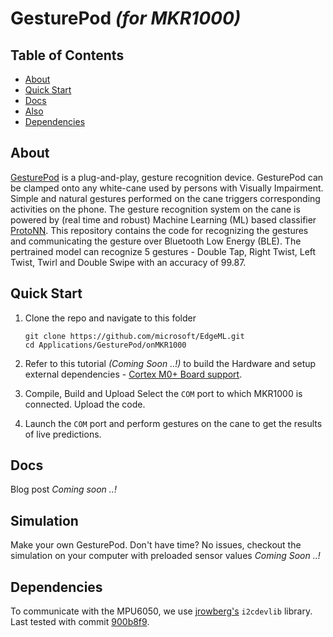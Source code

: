 GesturePod *(for MKR1000)*
=========================

## Table of Contents

- [About](#about)
- [Quick Start](#quick-start)
- [Docs](#docs)
- [Also](#also)
- [Dependencies](#dependencies)

## About

[GesturePod](https://1drv.ms/u/s!AjDloPaG_l0Et7Ikid1voOVFuI116Q) is a plug-and-play, gesture recognition device. GesturePod can be clamped onto any white-cane used by persons with Visually Impairment. Simple and natural gestures performed on the cane triggers corresponding activities on the phone. The gesture recognition system on the cane is powered by (real time and robust) Machine Learning (ML) based classifier [ProtoNN](https://github.com/Microsoft/EdgeML/blob/master/docs/publications/ProtoNN.pdf). This repository contains the code for recognizing the gestures and communicating the gesture over Bluetooth Low Energy (BLE). The pertrained model can recognize 5 gestures - Double Tap, Right Twist, Left Twist, Twirl and Double Swipe with an accuracy of 99.87.


## Quick Start

1. Clone the repo and navigate to this folder
	```
	git clone https://github.com/microsoft/EdgeML.git
	cd Applications/GesturePod/onMKR1000
	```
2. Refer to this tutorial _(Coming Soon ..!)_ to build the Hardware and setup external dependencies - [Cortex M0+ Board support](https://www.hackster.io/charifmahmoudi/arduino-mkr1000-getting-started-08bb4a).
		
3. Compile, Build and Upload
	Select the ```COM``` port to which MKR1000 is connected.
	Upload the code.

4. Launch the ```COM``` port and perform gestures on the cane to get the results of live predictions.

## Docs
Blog post _Coming soon ..!_

## Simulation
Make your own GesturePod. Don't have time? No issues, checkout the simulation on your computer with preloaded sensor values _Coming Soon ..!_

## Dependencies
To communicate with the MPU6050, we use [jrowberg's](https://github.com/jrowberg/i2cdevlib) ```i2cdevlib``` library.  Last tested with commit [900b8f9](https://github.com/jrowberg/i2cdevlib/tree/900b8f959e9fa5c3126e0301f8a61d45a4ea99cc).
